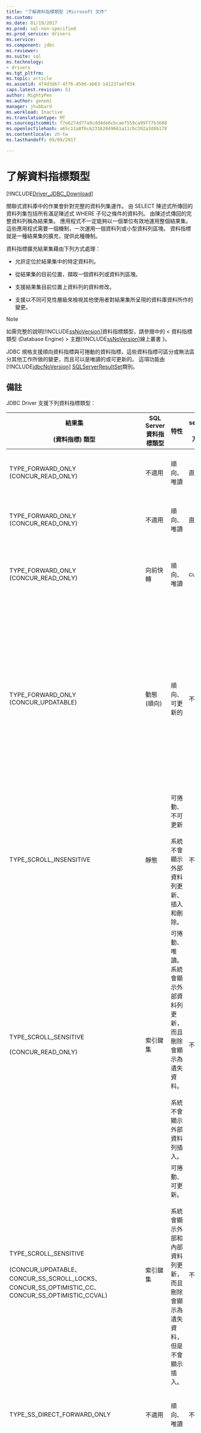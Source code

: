 ```yaml
---
title: "了解資料指標類型 |Microsoft 文件"
ms.custom: 
ms.date: 01/19/2017
ms.prod: sql-non-specified
ms.prod_service: drivers
ms.service: 
ms.component: jdbc
ms.reviewer: 
ms.suite: sql
ms.technology:
- drivers
ms.tgt_pltfrm: 
ms.topic: article
ms.assetid: 4f4d3db7-4f76-450d-ab63-141237a4f034
caps.latest.revision: 51
author: MightyPen
ms.author: genemi
manager: jhubbard
ms.workload: Inactive
ms.translationtype: MT
ms.sourcegitcommit: f7e6274d77a9cdd4de6cbcaef559ca99f77b3608
ms.openlocfilehash: a65c11a0f6c623162049661a11cbc392a3d8b178
ms.contentlocale: zh-tw
ms.lasthandoff: 09/09/2017

---
```

# <a name="understanding-cursor-types"></a>了解資料指標類型
[!INCLUDE[Driver_JDBC_Download](../../includes/driver_jdbc_download.md)]

  關聯式資料庫中的作業會針對完整的資料列集運作。 由 SELECT 陳述式所傳回的資料列集包括所有滿足陳述式 WHERE 子句之條件的資料列。 由陳述式傳回的完整資料列稱為結果集。 應用程式不一定能夠以一個單位有效地運用整個結果集。 這些應用程式需要一個機制，一次運用一個資料列或小型資料列區塊。 資料指標就是一種結果集的擴充，提供此種機制。  
  
 資料指標擴充結果集藉由下列方式處理：  
  
-   允許定位於結果集中的特定資料列。  
  
-   從結果集的目前位置，擷取一個資料列或資料列區塊。  
  
-   支援結果集目前位置上資料列的資料修改。  
  
-   支援以不同可見性層級來檢視其他使用者對結果集所呈現的資料庫資料所作的變更。  
  
> [!NOTE]  
>  如需完整的說明[!INCLUDE[ssNoVersion](../../includes/ssnoversion_md.md)]資料指標類型，請參閱中的 < 資料指標類型 (Database Engine) > 主題[!INCLUDE[ssNoVersion](../../includes/ssnoversion_md.md)]線上叢書 》。  
  
 JDBC 規格支援順向資料指標與可捲動的資料指標，這些資料指標可區分或無法區分其他工作所做的變更，而且可以是唯讀的或可更新的。 這項功能由[!INCLUDE[jdbcNoVersion](../../includes/jdbcnoversion_md.md)] [SQLServerResultSet](../../connect/jdbc/reference/sqlserverresultset-class.md)類別。  
  
## <a name="remarks"></a>備註  
 JDBC Driver 支援下列資料指標類型：  
  
|結果集<br /><br /> (資料指標) 類型|SQL Server 資料指標類型|特性|select<br /><br /> 方法|response<br /><br /> 緩衝|Description|  
|------------------------------------|----------------------------|---------------------|-----------------------|----------------------------|-----------------|  
|TYPE_FORWARD_ONLY (CONCUR_READ_ONLY)|不適用|順向、唯讀|直接|完整|應用程式必須單一 (順向) 通過結果集。 這是預設的行為，而且與 TYPE_SS_DIRECT_FORWARD_ONLY 資料指標的行為相同。 驅動程式會在陳述式執行時間，將完整的結果集從伺服器讀入記憶體中。|  
|TYPE_FORWARD_ONLY (CONCUR_READ_ONLY)|不適用|順向、唯讀|直接|adaptive|應用程式必須單一 (順向) 通過結果集。 它與 TYPE_SS_DIRECT_FORWARD_ONLY 資料指標的行為相同。 驅動程式會因為應用程式的要求而從伺服器讀取資料集，因此會將用戶端的記憶體使用量降到最低。|  
|TYPE_FORWARD_ONLY (CONCUR_READ_ONLY)|向前快轉|順向、唯讀|cursor|不適用|應用程式必須使用伺服器資料指標單一 (順向) 通過結果集。 它與 TYPE_SS_SERVER_CURSOR_FORWARD_ONLY 資料指標的行為相同。<br /><br /> 從伺服器中擷取資料列 (以提取大小所指定的區塊為單位)。|  
|TYPE_FORWARD_ONLY (CONCUR_UPDATABLE)|動態 (順向)|順向、可更新的|不適用|不適用|應用程式必須單一 (順向) 通過結果集以更新一或多個資料列。<br /><br /> 從伺服器中擷取資料列 (以提取大小所指定的區塊為單位)。<br /><br /> 根據預設，提取大小固定的應用程式進行呼叫時[setFetchSize](../../connect/jdbc/reference/setfetchsize-method-sqlserverresultset.md)方法[SQLServerResultSet](../../connect/jdbc/reference/sqlserverresultset-class.md)物件。<br /><br /> **注意：** JDBC driver 提供了適應性緩衝功能，可讓您擷取從陳述式執行結果[!INCLUDE[ssNoVersion](../../includes/ssnoversion_md.md)]應用程式需要時，而非一次。 例如，如果應用程式應該擷取的大型資料過大而無法完整納入應用程式記憶體中，適應性緩衝就會允許用戶端應用程式將這類值擷取成資料流。 驅動程式的預設行為是"**適應性**"。 不過，若要取得的順向可更新結果集的適應性緩衝，應用程式必須明確地呼叫[setResponseBuffering](../../connect/jdbc/reference/setresponsebuffering-method-sqlserverstatement.md)方法[SQLServerStatement](../../connect/jdbc/reference/sqlserverstatement-class.md)物件藉由提供**字串**值"**適應性"**。 如需範例程式碼，請參閱[更新大型資料範例](../../connect/jdbc/updating-large-data-sample.md)。|  
|TYPE_SCROLL_INSENSITIVE|靜態|可捲動、不可更新<br /><br /> 系統不會顯示外部資料列更新、插入和刪除。|不適用|不適用|應用程式需要資料庫快照集。 此結果集不可更新。 僅支援 CONCUR_READ_ONLY。  搭配這種資料指標類型使用時，所有其他並行類型都會導致例外狀況發生。<br /><br /> 從伺服器中擷取資料列 (以提取大小所指定的區塊為單位)。|  
|TYPE_SCROLL_SENSITIVE<br /><br /> (CONCUR_READ_ONLY)|索引鍵集|可捲動、唯讀。 系統會顯示外部資料列更新，而且刪除會顯示為遺失資料。<br /><br /> 系統不會顯示外部資料列插入。|不適用|不適用|應用程式必須僅針對現有的資料列查看變更的資料。<br /><br /> 從伺服器中擷取資料列 (以提取大小所指定的區塊為單位)。|  
|TYPE_SCROLL_SENSITIVE<br /><br /> (CONCUR_UPDATABLE、CONCUR_SS_SCROLL_LOCKS、CONCUR_SS_OPTIMISTIC_CC、CONCUR_SS_OPTIMISTIC_CCVAL)|索引鍵集|可捲動、可更新。<br /><br /> 系統會顯示外部和內部資料列更新，而且刪除會顯示為遺失資料，但是不會顯示插入。|不適用|不適用|應用程式可能使用結果集物件，以變更現有的資料列中的資料。 應用程式也必須能夠看到資料列之外的結果集物件由其他人所做的變更。<br /><br /> 從伺服器中擷取資料列 (以提取大小所指定的區塊為單位)。|  
|TYPE_SS_DIRECT_FORWARD_ONLY|不適用|順向、唯讀|不適用|完整或適應性|整數值 = 2003。 提供完整緩衝的唯讀用戶端資料指標。 系統不會建立任何伺服器資料指標。<br /><br /> 僅支援 CONCUR_READ_ONLY 並行類型。 搭配這種資料指標類型使用時，所有其他並行類型都會導致例外狀況發生。|  
|TYPE_SS_SERVER_CURSOR_FORWARD_ONLY|向前快轉|順向|不適用|不適用|整數值 = 2004。 使用伺服器資料指標來快速存取所有資料。 搭配 CONCUR_UPDATABLE 並行類型使用時，它是可更新的。<br /><br /> 從伺服器中擷取資料列 (以提取大小所指定的區塊為單位)。<br /><br /> 若要取得此案例的適應性緩衝，應用程式必須明確地呼叫[setResponseBuffering](../../connect/jdbc/reference/setresponsebuffering-method-sqlserverstatement.md)方法[SQLServerStatement](../../connect/jdbc/reference/sqlserverstatement-class.md)物件藉由提供**字串**值"**適應性"**。 如需範例程式碼，請參閱[更新大型資料範例](../../connect/jdbc/updating-large-data-sample.md)。|  
|TYPE_SS_SCROLL_STATIC|靜態|系統不會反映其他使用者的更新。|不適用|不適用|整數值 = 1004。 應用程式需要資料庫快照集。 這是[!INCLUDE[ssNoVersion](../../includes/ssnoversion_md.md)]-JDBC TYPE_SCROLL_INSENSITIVE 的特有同義字而且具有相同的並行設定行為。<br /><br /> 從伺服器中擷取資料列 (以提取大小所指定的區塊為單位)。|  
|TYPE_SS_SCROLL_KEYSET<br /><br /> (CONCUR_READ_ONLY)|索引鍵集|可捲動、唯讀。 系統會顯示外部資料列更新，而且刪除會顯示為遺失資料。<br /><br /> 系統不會顯示外部資料列插入。|不適用|不適用|整數值 = 1005。 應用程式必須僅針對現有的資料列查看變更的資料。 這是[!INCLUDE[ssNoVersion](../../includes/ssnoversion_md.md)]-JDBC TYPE_SCROLL_SENSITIVE 的特有同義字而且具有相同的並行設定行為。<br /><br /> 從伺服器中擷取資料列 (以提取大小所指定的區塊為單位)。|  
|TYPE_SS_SCROLL_KEYSET<br /><br /> (CONCUR_UPDATABLE、CONCUR_SS_SCROLL_LOCKS、CONCUR_SS_OPTIMISTIC_CC、CONCUR_SS_OPTIMISTIC_CCVAL)|索引鍵集|可捲動、可更新。<br /><br /> 系統會顯示外部和內部資料列更新，而且刪除會顯示為遺失資料，但是不會顯示插入。|不適用|不適用|整數值 = 1005。 應用程式必須變更資料或針對現有的資料列查看變更的資料。 這是[!INCLUDE[ssNoVersion](../../includes/ssnoversion_md.md)]-JDBC TYPE_SCROLL_SENSITIVE 的特有同義字而且具有相同的並行設定行為。<br /><br /> 從伺服器中擷取資料列 (以提取大小所指定的區塊為單位)。|  
|TYPE_SS_SCROLL_DYNAMIC<br /><br /> (CONCUR_READ_ONLY)|動態|可捲動、唯讀。<br /><br /> 系統會顯示外部資料列更新和插入，而且刪除在目前的提取緩衝區中，會顯示為暫時遺失的資料。|不適用|不適用|整數值 = 1006。 應用程式必須針對現有的資料列查看變更的資料，並查看在資料指標存留時間期間插入以及刪除的資料列。<br /><br /> 從伺服器中擷取資料列 (以提取大小所指定的區塊為單位)。|  
|TYPE_SS_SCROLL_DYNAMIC<br /><br /> (CONCUR_UPDATABLE、CONCUR_SS_SCROLL_LOCKS、CONCUR_SS_OPTIMISTIC_CC、CONCUR_SS_OPTIMISTIC_CCVAL)|動態|可捲動、可更新。<br /><br /> 系統會顯示外部和內部資料列更新和插入，而且刪除在目前的提取緩衝區中，會顯示為暫時遺失的資料。|不適用|不適用|整數值 = 1006。 應用程式可能會變更現有的資料列的資料或插入或刪除資料列使用結果集物件。 應用程式也必須能夠看見變更、 插入和刪除之外的結果集物件由其他人所做的動作。<br /><br /> 從伺服器中擷取資料列 (以提取大小所指定的區塊為單位)。|  
  
## <a name="cursor-positioning"></a>資料指標定位  
 TYPE_FORWARD_ONLY、 TYPE_SS_DIRECT_FORWARD_ONLY 和 TYPE_SS_SERVER_CURSOR_FORWARD_ONLY 資料指標僅支援[下一步](../../connect/jdbc/reference/next-method-sqlserverresultset.md)定位方法。  
  
 TYPE_SS_SCROLL_DYNAMIC 資料指標不支援[絕對](../../connect/jdbc/reference/absolute-method-sqlserverresultset.md)和[getRow](../../connect/jdbc/reference/getrow-method-sqlserverresultset.md)方法。 Absolute 方法呼叫的組合近似[第一個](../../connect/jdbc/reference/first-method-sqlserverresultset.md)和[相對](../../connect/jdbc/reference/relative-method-sqlserverresultset.md)動態資料指標的方法。  
  
 TYPE_FORWARD_ONLY、 TYPE_SS_DIRECT_FORWARD_ONLY、 TYPE_SS_SERVER_CURSOR_FORWARD_ONLY、 TYPE_SS_SCROLL_KEYSET 和 TYPE_SS_SCROLL_STATIC 資料指標只支援 getRow 方法。 具有全部順向資料指標類型的 getRow 方法，傳回目前透過資料指標讀取的資料列數目。  
  
> [!NOTE]  
>  當應用程式進行不支援的資料指標定位呼叫時或不支援的呼叫 getRow 方法時，擲回例外狀況訊息，「 要求的作業不支援使用這個資料指標類型 」。  
  
 只有 TYPE_SS_SCROLL_KEYSET 和相等的 TYPE_SCROLL_SENSITIVE 資料指標會公開已刪除的資料列。 如果游標位於已刪除的資料列，則無法使用，資料行值而[rowDeleted](../../connect/jdbc/reference/rowdeleted-method-sqlserverresultset.md)方法會傳回"true"。 呼叫以取得\<類型 > 方法擲回例外狀況訊息: 「 無法從已刪除的資料列取得值 」。 無法更新已刪除的資料列。 如果您嘗試呼叫 update\<類型 > 刪除的資料列上的方法，擲回例外狀況訊息: 「 無法更新已刪除的資料列 」。 TYPE_SS_SCROLL_DYNAMIC 資料指標在移出目前的提取緩衝區之前的行為都相同。  
  
 向前資料指標和動態資料指標會以類似的方式公開已刪除的資料列，但是只有在資料指標仍可在提取緩衝區中存取時才是如此。 若是向前資料指標，這是十分簡單的。 若是動態資料指標，當提取大小大於 1 時，則比較複雜。 應用程式可以在提取緩衝區定義的視窗內前後移動資料指標，但是在遺失已更新的原始提取緩衝區時，已刪除的資料列將會消失。 如果應用程式不想使用動態資料指標查看暫時刪除的資料列，則應使用 Fetch Relative (0)。  
  
 如果 TYPE_SS_SCROLL_KEYSET 或 TYPE_SCROLL_SENSITIVE 資料指標資料列的索引鍵值隨著資料指標一起更新，不管更新的資料列是否符合資料指標的選取條件，資料列都會保留在結果集的原始位置中。 如果資料列是在資料指標外部更新，已刪除的資料列將會出現在資料列的原始位置，但是只有在具有新索引鍵值的另一個資料列在已經刪除後出現在資料指標時，資料列才會出現在資料指標中。  
  
 若是動態資料指標，更新的資料列將保留在提取緩衝區中的位置中，直到遺失提取緩衝區所定義的視窗為止。 更新的資料列後來可能會重複出現在資料集中的不同位置，也可能完全消失。 必須防止在結果集中產生暫時不一致的應用程式應該使用的提取大小為 1 (預設 CONCUR_SS_SCROLL_LOCKS 並行有 8 個資料列，而其他並行有 128 個資料列)。  
  
## <a name="cursor-conversion"></a>資料指標轉換  
 [!INCLUDE[ssNoVersion](../../includes/ssnoversion_md.md)]有時候可以選擇實作要求之外的資料指標類型，也就是做為隱含資料指標轉換 （或資料指標轉化）。 如需有關隱含資料指標轉換的詳細資訊，請參閱中的 < 使用隱含資料指標轉換 > 主題[!INCLUDE[ssNoVersion](../../includes/ssnoversion_md.md)]線上叢書 》。  
  
 與[!INCLUDE[ssVersion2000](../../includes/ssversion2000_md.md)]，當您更新透過 ResultSet.TYPE_SCROLL_SENSITIVE 和 ResultSet.CONCUR_UPDATABLE 結果的資料設定，會擲回例外狀況訊息 「 資料指標為 READ ONLY 」。 發生這個例外狀況，因為[!INCLUDE[ssVersion2000](../../includes/ssversion2000_md.md)]已經針對該結果集，並不會傳回已經要求可更新資料指標完成隱含資料指標轉換。  
  
 若要解決這個問題，您可以執行下列其中一種解決方案：  
  
-   確保基礎資料表擁有主索引鍵。  
  
-   使用[SQLServerResultSet.TYPE_SS_SCROLL_DYNAMIC](../../connect/jdbc/reference/type-ss-scroll-dynamic-field-sqlserverresultset.md)而不是 ResultSet.TYPE_SCROLL_SENSITIVE 時建立陳述式。  
  
## <a name="cursor-updating"></a>資料指標更新  
 對於資料指標類型和並行支援更新的資料指標，支援就地更新。 如果資料指標沒有定位中結果集的可更新資料列 (沒有 get\<類型 > 方法呼叫成功)，更新呼叫\<類型 > 方法會擲回例外狀況訊息、 「 結果集有任何目前的資料列 」。 針對資料指標為 CONCUR_READ_ONLY 的資料行呼叫更新方法時，JDBC 規格會說明引發例外狀況。 在其中的資料列不是可更新，例如競相更新或刪除的開放式並行存取衝突的情況下，可能不會引發例外狀況之前[insertRow](../../connect/jdbc/reference/insertrow-method-sqlserverresultset.md)， [updateRow](../../connect/jdbc/reference/updaterow-method-sqlserverresultset.md)，或[deleteRow](../../connect/jdbc/reference/deleterow-method-sqlserverresultset.md)呼叫。  
  
 呼叫更新後\<類型 >，受影響的資料行無法存取 get\<類型 > 直到 updateRow 或[cancelRowUpdates](../../connect/jdbc/reference/cancelrowupdates-method-sqlserverresultset.md)已呼叫。 這樣可以避免使用不同於伺服器所傳回之類型更新資料行所產生的問題，而且後續的 getter 呼叫可能會叫用產生不正確結果的用戶端類型轉換。 呼叫以取得\<類型 > 將會擲回例外狀況訊息、 「 無法存取已更新的資料行，直到 updaterow （） 或 cancelrowupdates （） 之後呼叫。 」  
  
> [!NOTE]  
>  如果沒有資料行已更新時呼叫 updateRow 方法，JDBC 驅動程式將會擲回例外狀況訊息，「"已經更新任何資料行時呼叫 updaterow （）。  
  
 之後[moveToInsertRow](../../connect/jdbc/reference/movetoinsertrow-method-sqlserverresultset.md)已呼叫，將會擲回例外狀況以外的任何方法取得\<類型 >，更新\<類型 >，insertRow、 和資料指標定位方法 (包括[moveToCurrentRow](../../connect/jdbc/reference/movetocurrentrow-method-sqlserverresultset.md)) 的結果集上呼叫。 MoveToInsertRow 方法會將結果集入插入模式中，有效地放和資料指標定位方法會中止插入模式。 相對的資料指標定位呼叫會移動游標相對於呼叫 moveToInsertRow 之前位於位置。 資料指標定位呼叫後，最終的目的地資料指標位置會變成新的資料指標位置。  
  
 如果資料指標定位呼叫在插入模式不成功時進行，稱為資料指標位置後失敗的呼叫前 moveToInsetRow 的原始資料指標位置。 如果 insertRow 失敗，資料指標仍然會在插入資料列上的資料指標仍然會在插入模式。  
  
 插入資料列中的資料行一開始會處於未初始化的狀態。 呼叫更新\<類型 > 方法將資料行狀態設定為初始化。 Get 呼叫\<類型 > 未初始化的資料行的方法會擲回的例外狀況。 InsertRow 方法的呼叫會傳回所有資料行插入資料列中以未初始化的狀態。  
  
 如果呼叫 insertRow 方法時，未初始化任何資料行，則會插入資料行的預設值。 如果沒有預設值，但是資料行允許為 NULL，則會插入 NULL。 如果沒有預設值，而且資料行不允許 NULL，則伺服器將會傳回錯誤，而且將會擲回例外狀況。  
  
> [!NOTE]  
>  GetRow 方法的呼叫會傳回 0，在插入模式時。  
>   
>  JDBC 驅動程式不支援定位更新或刪除。 根據 JDBC 規格， [setCursorName](../../connect/jdbc/reference/setcursorname-method-sqlserverstatement.md)方法沒有任何作用， [getCursorName](../../connect/jdbc/reference/getcursorname-method-sqlserverresultset.md)方法會擲回例外狀況，如果呼叫。  
>   
>  唯讀和靜態資料指標絕對是不可更新的。  
>   
>  SQL Server 會將伺服器資料指標限制為單一結果集。 如果某個批次或預存程序包含多個陳述式，則必須使用順向唯讀用戶端資料指標。  
  
## <a name="see-also"></a>另請參閱  
 [JDBC 驅動程式管理結果集](../../connect/jdbc/managing-result-sets-with-the-jdbc-driver.md)  
  
  

